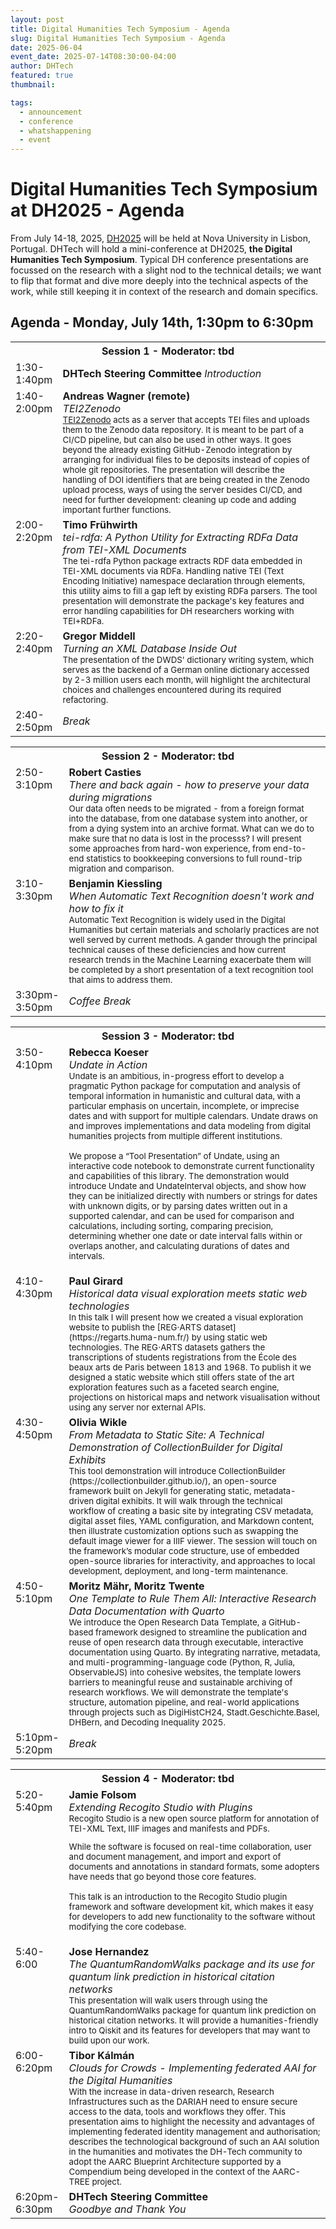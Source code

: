 ```yaml
---
layout: post
title: Digital Humanities Tech Symposium - Agenda
slug: Digital Humanities Tech Symposium - Agenda
date: 2025-06-04
event_date: 2025-07-14T08:30:00-04:00
author: DHTech
featured: true
thumbnail:

tags:
  - announcement
  - conference
  - whatshappening
  - event
---
```


# Digital Humanities Tech Symposium at DH2025 - Agenda

From July 14-18, 2025, [DH2025](https://dh2025.adho.org) will be held at Nova University in Lisbon, Portugal. DHTech will hold a mini-conference at DH2025, **the Digital Humanities Tech Symposium**. Typical DH conference presentations are focussed on the research with a slight nod to the technical details; we want to flip that format and dive more deeply into the technical aspects of the work, while still keeping it in context of the research and domain specifics.

## Agenda - Monday, July 14th, 1:30pm to 6:30pm

<table>
<tr>
<th colspan=3>Session 1 - Moderator: tbd </th>
</tr>

<tr>
<td width="15%">1:30-1:40pm </td>
<td><b>DHTech Steering Committee</b>
<i>Introduction</i>
</td>
</tr>

<tr>
<td valign="top">1:40-2:00pm </td>
<td valign="top"><b>Andreas Wagner (remote)</b><br>
<i>TEI2Zenodo</i>
<br>
    <small>
<a href="https://gitlab.gwdg.de/mpilhlt/tei2zenodo">TEI2Zenodo</a> acts as a server that accepts TEI files and uploads them to the Zenodo data repository. It is meant to be part of a CI/CD pipeline, but can also be used in other ways. It goes beyond the already existing GitHub-Zenodo integration by arranging for individual files to be deposits instead of copies of whole git repositories.
The presentation will describe the handling of DOI identifiers that are being created in the Zenodo upload process, ways of using the server besides CI/CD, and need for further development: cleaning up code and adding important further functions.
    </small>
</td>
</tr>

<tr>
<td valign="top">2:00-2:20pm</td>
<td valign="top"><b>Timo Frühwirth</b>
<br>
<i>tei-rdfa: A Python Utility for Extracting RDFa Data from TEI-XML Documents</i><br>
    <small>
    The tei-rdfa Python package extracts RDF data embedded in TEI-XML documents via RDFa. Handling native TEI (Text Encoding Initiative) namespace declaration through  elements, this utility aims to fill a gap left by existing RDFa parsers. The tool presentation will demonstrate the package's key features and error handling capabilities for DH researchers working with TEI+RDFa.
    </small>
</td>
</tr>

<tr>
<td valign="top">2:20-2:40pm</td>
<td valign="top"><b>Gregor Middell</b>
<i><br>
    Turning an XML Database Inside Out</i>
    <br><small>
    The presentation of the DWDS' dictionary writing system, which serves as the backend of a German online dictionary accessed by 2-3 million users each month, will highlight the architectural choices and challenges encountered during its required refactoring.
    </small>
</td>
</tr>

<tr>
<td valign="top">2:40-2:50pm</td>
<td colspan=2><i>Break</i></td>
</tr>

</table>



<table>



<tr>
<th colspan=3>Session 2 - Moderator: tbd</th>
</tr>

<tr>
<td valign="top">2:50-3:10pm</td>
<td valign="top"><b>Robert Casties</b><br>
<i>There and back again - how to preserve your data during migrations</i>
    <br><small>
    Our data often needs to be migrated - from a foreign format into the database, from one database system into another, or from a dying system into an archive format. What can we do to make sure that no data is lost in the processs? I will present some approaches from hard-won experience, from end-to-end statistics to bookkeeping conversions to full round-trip migration and comparison.
    </small>
</td>
</tr>

<tr>
<td width="15%" valign="top">3:10-3:30pm</td>
<td valign="top"><b> Benjamin Kiessling </b><br>
<i>When Automatic Text Recognition doesn't work and how to fix it</i>
    <br><small>
    Automatic Text Recognition is widely used in the Digital Humanities but certain materials and scholarly practices are not well served by current methods.  A gander through the principal technical causes of these deficiencies and how current research trends in the Machine Learning exacerbate them will be completed by a short presentation of a text recognition tool that aims to address them.
    </small>
</td>
</tr>

<tr>
<td valign="top">3:30pm-3:50pm</td>
<td><i>Coffee Break</i></td>
</tr>
</table>



<table>

<tr>
<th colspan=3>Session 3 - Moderator: tbd</th>
</tr>

<tr>
<td width="15%" valign="top">3:50-4:10pm</td>
<td valign="top"><b>Rebecca Koeser</b><br>
<i>Undate in Action</i>
    <br><small>
    Undate is an ambitious, in-progress effort to develop a pragmatic Python package for computation and analysis of temporal information in humanistic and cultural data, with a particular emphasis on uncertain, incomplete, or imprecise dates and with support for multiple calendars. Undate draws on and improves implementations and data modeling from digital humanities projects from multiple different institutions.

We propose a “Tool Presentation” of Undate, using an interactive code notebook to
demonstrate current functionality and capabilities of this library. The demonstration would introduce Undate and UndateInterval objects, and show how they can be initialized directly with numbers or strings for dates with unknown digits, or by parsing dates written out in a supported calendar, and can be used for comparison and calculations, including sorting, comparing precision, determining whether one date or date interval falls within or overlaps another, and calculating durations of dates and intervals.
    </small>
</td>
</tr>

<tr>
<td valign="top">4:10-4:30pm</td>
<td valign="top"><b>Paul Girard</b><br>
<i>
    Historical data visual exploration meets static web technologies</i>
    <br><small>
    In this talk I will present how we created a visual exploration website to publish the [REG⋅ARTS dataset](https://regarts.huma-num.fr/) by using static web technologies. The REG⋅ARTS datasets gathers the transcriptions of students registrations from the École des beaux arts de Paris between 1813 and 1968. To publish it we designed a static website which still offers state of the art exploration features such as a faceted search engine, projections on historical maps and network visualisation without using any server nor external APIs.
    </small>
</td>
</tr>

<tr>
<td valign="top">4:30-4:50pm</td>
<td valign="top"><b>Olivia Wikle</b><br>
<i>From Metadata to Static Site: A Technical Demonstration of CollectionBuilder for Digital Exhibits</i>
    <br><small>
    This tool demonstration will introduce CollectionBuilder (https://collectionbuilder.github.io/), an open-source framework built on Jekyll for generating static, metadata-driven digital exhibits. It will walk through the technical workflow of creating a basic site by integrating CSV metadata, digital asset files, YAML configuration, and Markdown content, then illustrate customization options such as swapping the default image viewer for a IIIF viewer. The session will touch on the framework’s modular code structure, use of embedded open-source libraries for interactivity, and approaches to local development, deployment, and long-term maintenance.
    </small>
</td>
</tr>

<tr>
<td valign="top">4:50-5:10pm</td>
<td valign="top"><b>Moritz Mähr, Moritz Twente</b>
<br><i> One Template to Rule Them All: Interactive Research Data Documentation with Quarto</i>
    <br><small>
    We introduce the Open Research Data Template, a GitHub-based framework designed to streamline the publication and reuse of open research data through executable, interactive documentation using Quarto. By integrating narrative, metadata, and multi-programming-language code (Python, R, Julia, ObservableJS) into cohesive websites, the template lowers barriers to meaningful reuse and sustainable archiving of research workflows. We will demonstrate the template's structure, automation pipeline, and real-world applications through projects such as DigiHistCH24, Stadt.Geschichte.Basel, DHBern, and Decoding Inequality 2025.
    </small>
</td>
</tr>

<tr>
<td valign="top">5:10pm-5:20pm</td>
<td><i>Break</i></td>
</tr>

</table>

<table>

<tr>
<th colspan=3>Session 4 - Moderator: tbd </th>
</tr>

<tr>
<td width="15%" valign="top">5:20-5:40pm</td>
<td valign="top"><b>Jamie Folsom</b><br>
<i>Extending Recogito Studio with Plugins</i>
    <br><small>
    Recogito Studio is a new open source platform for annotation of TEI-XML Text, IIIF images and manifests and PDFs. 

While the software is focused on real-time collaboration, user and document management, and import and export of documents and annotations in standard formats, some adopters have needs that go beyond those core features.

This talk is an introduction to the Recogito Studio plugin framework and software development kit, which makes it easy for developers to add new functionality to the software without modifying the core codebase.
    </small>
</td>
</tr>

<tr>
<td valign="top">5:40-6:00</td>
<td valign="top"><b>Jose Hernandez</b><br>
<i>The QuantumRandomWalks package and its use for quantum link prediction in historical citation networks</i>
    <br><small>
    This presentation will walk users through using the QuantumRandomWalks package for quantum link prediction on historical citation networks. It will provide a humanities-friendly intro to Qiskit and its features for developers that may want to build upon our work.
    </small>
</td>
</tr>

<tr>
<td valign="top">6:00-6:20pm</td>
<td valign="top"><b>Tibor Kálmán</b><br>
<i>Clouds for Crowds - Implementing federated AAI for the Digital Humanities</i>
    <br><small>
    With the increase in data-driven research, Research Infrastructures such as the DARIAH need to ensure secure access to the data, tools and workflows they offer. This presentation aims to highlight the necessity and advantages of implementing federated identity management and authorisation; describes the technological background of such an AAI solution in the humanities and motivates the DH-Tech community to adopt the AARC Blueprint Architecture supported by a Compendium being developed in the context of the AARC-TREE project.
    </small>
</td>
</tr>

<tr>
<td valign="top">6:20pm-6:30pm</td>
<td valign="top"><b>DHTech Steering Committee</b><br>
<i>Goodbye and Thank You</i>
</td>
</tr>
</table>
